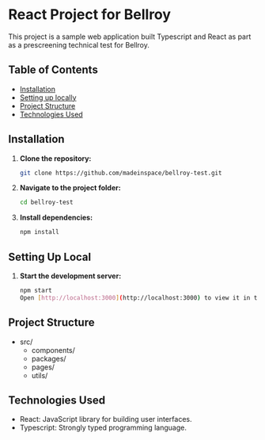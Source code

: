 # React Project for Bellroy

This project is a sample web application built Typescript and React as part as a prescreening technical test for Bellroy.

## Table of Contents

- [Installation](#installation)
- [Setting up locally](#setting-up-local)
- [Project Structure](#project-structure)
- [Technologies Used](#technologies-used)

## Installation

1. **Clone the repository:**

   ```bash
   git clone https://github.com/madeinspace/bellroy-test.git

   ```

2. **Navigate to the project folder:**

   ```bash
   cd bellroy-test

   ```

3. **Install dependencies:**

   ```bash
   npm install
   ```

## Setting Up Local

1. **Start the development server:**

   ```bash
   npm start
   Open [http://localhost:3000](http://localhost:3000) to view it in the browser.
   ```

## Project Structure

- src/
  - components/
  - packages/
  - pages/
  - utils/

## Technologies Used

- React: JavaScript library for building user interfaces.
- Typescript: Strongly typed programming language.
